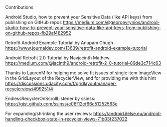 Contributions

Android Studio, how to prevent your Sensitive Data (like API keys) from publishing on GitHub repos
https://medium.com/@georgevrynios/android-studio-how-to-prevent-your-sensitive-data-like-api-keys-from-publishing-on-github-repos-fb29af482952

Retrofit Android Example Tutorial by Anupam Chugh
https://www.journaldev.com/13639/retrofit-android-example-tutorial

Android Retrofit 2.0 Tutorial by Navjacinth Mathew
https://medium.com/@jacinth9/android-retrofit-2-0-tutorial-89de3c714c63

Thanks to LaurenM for helping me solve fit issues of single item ImageView in the GridLayout of the RecyclerView, and for providing me with this hint
https://discussions.udacity.com/t/gridlayoutmanager-recyclerview/499251/4

EndlessRecyclerOnScrollListener by ssinss:
https://gist.github.com/ssinss/e06f12ef66c51252563e

For expanding/shrinking the user reviews:
https://android.jlelse.eu/android-handling-checkbox-state-in-recycler-views-71b03f237022
